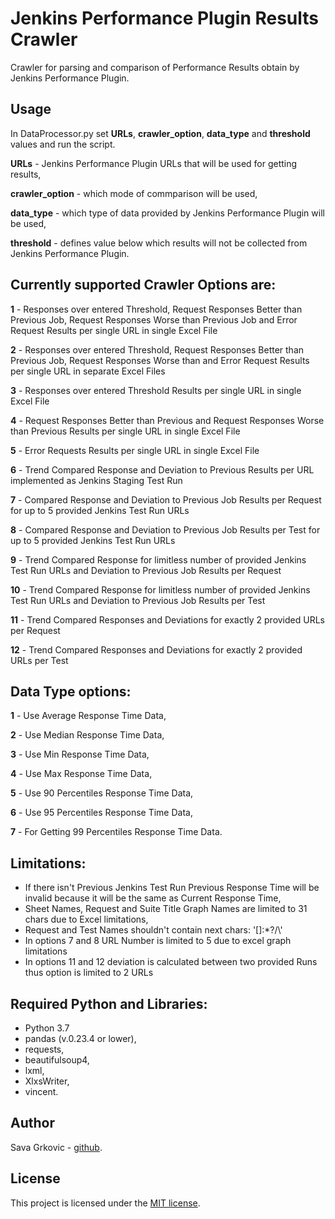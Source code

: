 # Jenkins Performance Plugin Results Crawler

Crawler for parsing and comparison of Performance Results obtain by Jenkins Performance Plugin.

## Usage

In DataProcessor.py set **URLs**, **crawler_option**, **data_type** and **threshold** values and run the script. 

**URLs** - Jenkins Performance Plugin URLs that will be used for getting results,

**crawler_option** - which mode of commparison will be used,

**data_type** - which type of data provided by Jenkins Performance Plugin will be used,

**threshold** - defines value below which results will not be collected from Jenkins Performance Plugin.

## Currently supported Crawler Options are:
        
 **1** - Responses over entered Threshold, Request Responses Better than Previous Job, 
            Request Responses Worse than Previous Job and Error Request Results per single URL in single Excel File
                
 **2** - Responses over entered Threshold, Request Responses Better than Previous Job, 
            Request Responses Worse than and Error Request Results per single URL in separate Excel Files
                
 **3** - Responses over entered Threshold Results per single URL 
            in single Excel File
            
 **4** - Request Responses Better than Previous and Request Responses Worse than Previous Results
            per single URL in single Excel File
            
 **5** - Error Requests Results per single URL in single Excel File
            
 **6** - Trend Compared Response and Deviation to Previous Results per URL implemented as Jenkins Staging Test Run
            
 **7** - Compared Response and Deviation to Previous Job Results per Request 
            for up to 5 provided Jenkins Test Run URLs
        
 **8** - Compared Response and Deviation to Previous Job Results per Test 
            for up to 5 provided Jenkins Test Run URLs
        
 **9** - Trend Compared Response for limitless number of provided Jenkins Test Run URLs 
            and Deviation to Previous Job Results per Request
        
 **10** - Trend Compared Response for limitless number of provided Jenkins Test Run URLs 
            and Deviation to Previous Job Results per Test
        
 **11** - Trend Compared Responses and Deviations for exactly 2 provided URLs per Request
        
 **12** - Trend Compared Responses and Deviations for exactly 2 provided URLs per Test
        
        
## Data Type options:
        
 **1** - Use Average Response Time Data,
        
 **2** - Use Median Response Time Data,
        
 **3** - Use Min Response Time Data,
        
 **4** - Use Max Response Time Data,
        
 **5** - Use 90 Percentiles Response Time Data,
        
 **6** - Use 95 Percentiles Response Time Data,
        
 **7** - For Getting 99 Percentiles Response Time Data.
        
## Limitations:
   
*  If there isn't Previous Jenkins Test Run Previous Response Time will be invalid because it will be the same as Current Response Time,
*  Sheet Names, Request and Suite Title Graph Names are limited to 31 chars due to Excel limitations,
*  Request and Test Names shouldn't contain next chars: '[]:*?/\\'
*  In options 7 and 8 URL Number is limited to 5 due to excel graph limitations
*  In options 11 and 12 deviation is calculated between two provided Runs thus option is limited to 2 URLs
        
## Required Python and Libraries:
   
* Python 3.7
* pandas (v.0.23.4 or lower),
* requests,
* beautifulsoup4,
* lxml,
* XlxsWriter,
* vincent.
        
## Author

Sava Grkovic - [github](https://github.com/savagrk).

## License

This project is licensed under the [MIT license](/LICENSE).
